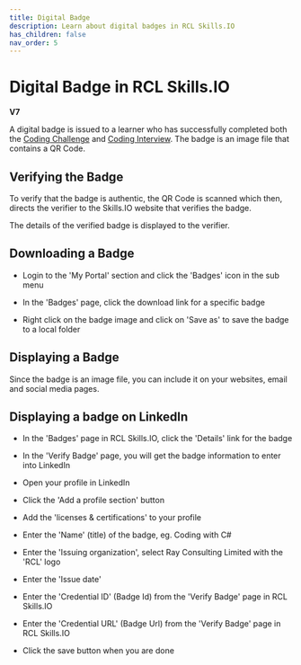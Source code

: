 ```yaml
---
title: Digital Badge
description: Learn about digital badges in RCL Skills.IO
has_children: false
nav_order: 5
---
```


# Digital Badge in RCL Skills.IO
**V7**

A digital badge is issued to a learner who has successfully completed both the [Coding Challenge](./codingchallenge.md) and [Coding Interview](./codinginterview.md). The badge is an image file that contains a QR Code.

## Verifying the Badge

To verify that the badge is authentic, the QR Code is scanned which then, directs the verifier to the Skills.IO website that verifies the badge.

The details of the verified badge is displayed to the verifier.

## Downloading a Badge

- Login to the 'My Portal' section and click the 'Badges' icon in the sub menu

- In the 'Badges' page, click the download link for a specific badge

- Right click on the badge image and click on 'Save as' to save the badge to a local folder

## Displaying a Badge

Since the badge is an image file, you can include it on your websites, email and social media pages.

## Displaying a badge on LinkedIn

- In the 'Badges' page in RCL Skills.IO, click the 'Details' link for the badge

- In the 'Verify Badge' page, you will get the badge information to enter into LinkedIn

- Open your profile in LinkedIn

- Click the 'Add a profile section' button

- Add the 'licenses & certifications' to your profile

- Enter the 'Name' (title) of the badge, eg. Coding with C#

- Enter the 'Issuing organization', select Ray Consulting Limited with the 'RCL' logo

- Enter the 'Issue date'

- Enter the 'Credential ID' (Badge Id) from the 'Verify Badge' page in RCL Skills.IO

- Enter the 'Credential URL' (Badge Url) from the 'Verify Badge' page in RCL Skills.IO

- Click the save button when you are done





